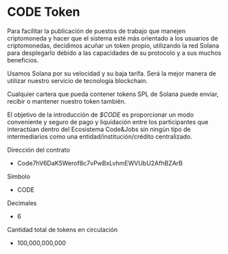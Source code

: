 # CODE Token


Para facilitar la publicación de puestos de trabajo que manejen criptomoneda y hacer que el sistema esté más orientado a los usuarios de criptomonedas, decidimos acuñar un token propio, utilizando la red Solana para desplegarlo debido a las capacidades de su protocolo y a sus muchos beneficios.

Usamos Solana por su velocidad y su baja tarifa. Será la mejor manera de utilizar nuestro servicio de tecnología blockchain.

Cualquier cartera que pueda contener tokens SPL de Solana puede enviar, recibir o mantener nuestro token también.

El objetivo de la introducción de *$CODE* es proporcionar un modo conveniente y seguro de pago y liquidación entre los participantes que interactúan dentro del Ecosistema Code&Jobs sin ningún tipo de intermediarios como una entidad/institución/crédito centralizado.


Dirección del contrato

- Code7hV6DaK5Werof8c7vPwBxLvhmEWVUbU2AfhBZArB

Símbolo

- CODE

Decimales

- 6

Cantidad total de tokens en circulación 

- 100,000,000,000

